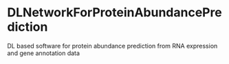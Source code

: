 # DLNetworkForProteinAbundancePrediction
DL based software for protein abundance prediction from RNA expression and gene annotation data
